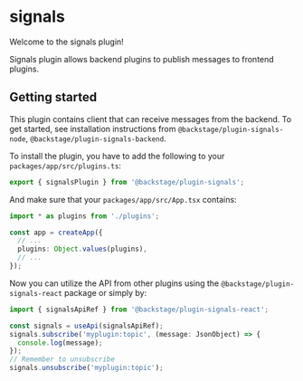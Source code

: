 # signals

Welcome to the signals plugin!

Signals plugin allows backend plugins to publish messages to frontend plugins.

## Getting started

This plugin contains client that can receive messages from the backend. To get started,
see installation instructions from `@backstage/plugin-signals-node`, `@backstage/plugin-signals-backend`.

To install the plugin, you have to add the following to your `packages/app/src/plugins.ts`:

```ts
export { signalsPlugin } from '@backstage/plugin-signals';
```

And make sure that your `packages/app/src/App.tsx` contains:

```ts
import * as plugins from './plugins';

const app = createApp({
  // ...
  plugins: Object.values(plugins),
  // ...
});
```

Now you can utilize the API from other plugins using the `@backstage/plugin-signals-react` package or simply by:

```ts
import { signalsApiRef } from '@backstage/plugin-signals-react';

const signals = useApi(signalsApiRef);
signals.subscribe('myplugin:topic', (message: JsonObject) => {
  console.log(message);
});
// Remember to unsubscribe
signals.unsubscribe('myplugin:topic');
```
